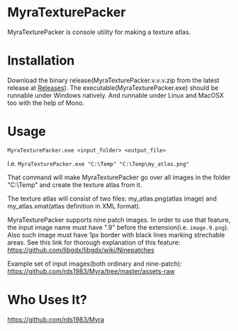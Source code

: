 # MyraTexturePacker
MyraTexturePacker is console utility for making a texture atlas.

# Installation
Download the binary release(MyraTexturePacker.v.v.v.zip from the latest release at [Releases](https://github.com/rds1983/MyraTexturePack/releases)). The executable(MyraTexturePacker.exe) should be runnable under Windows natively. And runnable under Linux and MacOSX too with the help of Mono.

# Usage
`MyraTexturePacker.exe <input_folder> <output_file>`

I.e.
`MyraTexturePacker.exe "C:\Temp" "C:\Temp\my_atlas.png"`

That command will make MyraTexturePacker go over all images in the folder "C:\Temp" and create the texture atlas from it.

The texture atlas will consist of two files: my_atlas.png(atlas image) and my_atlas.xmat(atlas definition in XML format).

MyraTexturePacker supports nine patch images. In order to use that feature, the input image name must have ".9" before the extension(i.e. `image.9.png`). Also such image must have 1px border with black lines marking strechable areas. 
See this link for thorough explanation of this feature: https://github.com/libgdx/libgdx/wiki/Ninepatches

Example set of input images(both ordinary and nine-patch): https://github.com/rds1983/Myra/tree/master/assets-raw

# Who Uses It?
https://github.com/rds1983/Myra
